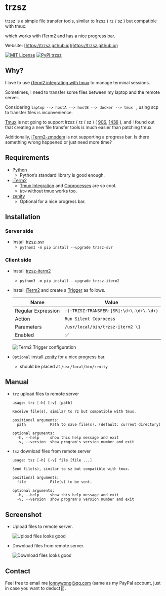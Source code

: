 # trzsz

trzsz is a simple file transfer tools, similar to lrzsz ( rz / sz ) but compatible with tmux.

which works with iTerm2 and has a nice progress bar.

Website: [https://trzsz.github.io](https://trzsz.github.io)

[![MIT License](https://img.shields.io/badge/license-MIT-green.svg?style=flat)](https://choosealicense.com/licenses/mit/)
[![PyPI trzsz](https://img.shields.io/pypi/v/trzsz?style=flat)](https://pypi.python.org/pypi/trzsz/)


## Why?

I love to use [iTerm2 integrating with tmux](https://iterm2.com/documentation-tmux-integration.html) to manage terminal sessions.

Sometimes, I need to transfer some files between my laptop and the remote server.

Considering `laptop --> hostA --> hostB --> docker --> tmux ` , using scp to transfer files is inconvenience.

[Tmux](https://github.com/tmux/tmux) is not going to support lrzsz ( rz / sz ) ( [906](https://github.com/tmux/tmux/issues/906), [1439](https://github.com/tmux/tmux/issues/1439) ), and I found out that creating a new file transfer tools is much easier than patching tmux.

Additionally, [iTerm2-zmodem](https://github.com/RobberPhex/iTerm2-zmodem) is not supporting a progress bar. Is there something wrong happened or just need more time?


## Requirements
* [Python](https://www.python.org/)
  * Python’s standard library is good enough.
* [iTerm2](https://iterm2.com/index.html)
  * [Tmux Integration](https://iterm2.com/documentation-tmux-integration.html) and [Coprocesses](https://iterm2.com/documentation-coprocesses.html) are so cool.
  * `btw` without tmux works too.
* [zenity](https://github.com/ncruces/zenity)
  * Optional for a nice progress bar.


## Installation

### Server side

* Install [trzsz-svr](https://pypi.org/project/trzsz-svr)
  * `python3 -m pip install --upgrade trzsz-svr`


### Client side

* Install [trzsz-iterm2](https://pypi.org/project/trzsz-iterm2)
  * `python3 -m pip install --upgrade trzsz-iterm2`

* Install [iTerm2](https://iterm2.com/index.html) and create a [Trigger](https://iterm2.com/documentation-triggers.html) as follows.

  | Name | Value |
  | ---- | ---- |
  | Regular Expression | `:(:TRZSZ:TRANSFER:[SR]:\d+\.\d+\.\d+)` |
  | Action | `Run Silent Coprocess` |
  | Parameters | `/usr/local/bin/trzsz-iterm2 \1` |
  | Enabled | ✅ |

  ![iTerm2 Trigger configuration](https://trzsz.github.io/images/config.png)


* `Optional` install [zenity](https://github.com/ncruces/zenity) for a nice progress bar.
  * should be placed at `/usr/local/bin/zenity`


## Manual

* `trz` upload files to remote server
  ```
  usage: trz [-h] [-v] [path]

  Receive file(s), similar to rz but compatible with tmux.

  positional arguments:
    path           Path to save file(s). (default: current directory)

  optional arguments:
    -h, --help     show this help message and exit
    -v, --version  show program's version number and exit
  ```

* `tsz` download files from remote server
  ```
  usage: tsz [-h] [-v] file [file ...]

  Send file(s), similar to sz but compatible with tmux.

  positional arguments:
    file           File(s) to be sent.

  optional arguments:
    -h, --help     show this help message and exit
    -v, --version  show program's version number and exit
  ```

## Screenshot

* Upload files to remote server.

  ![Upload files looks good](https://trzsz.github.io/images/upload.gif)

* Download files from remote server.

  ![Download files looks good](https://trzsz.github.io/images/download.gif)


## Contact

Feel free to email me <lonnywong@qq.com> (same as my PayPal account, just in case you want to deduct🤑).
